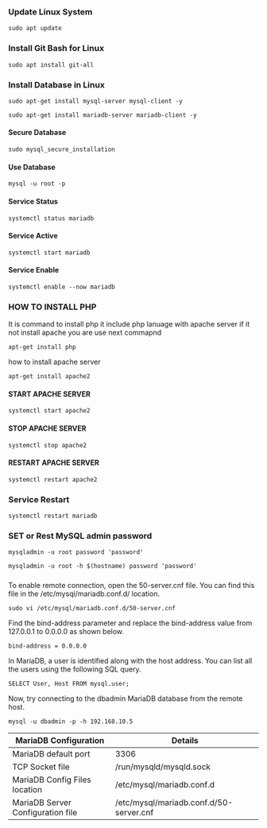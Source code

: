 

### Update Linux System

```
sudo apt update
```

### Install Git Bash for Linux

```
sudo apt install git-all
```

### Install Database in Linux

```
sudo apt-get install mysql-server mysql-client -y
```

```
sudo apt-get install mariadb-server mariadb-client -y
```

#### Secure Database

```
sudo mysql_secure_installation
```

#### Use Database

```
mysql -u root -p
```

#### Service Status 

```
systemctl status mariadb 
```

#### Service Active

```
systemctl start mariadb
```

#### Service Enable

```
systemctl enable --now mariadb
```

### HOW TO INSTALL PHP 

It is command to install php it include php lanuage with apache server if it not install apache you are use next commapnd

```
apt-get install php
```

how to install apache server

```
apt-get install apache2
```

#### START APACHE SERVER

```
systemctl start apache2
```

#### STOP APACHE SERVER

```
systemctl stop apache2
```

#### RESTART APACHE SERVER

```
systemctl restart apache2
```

### Service Restart

```
systemctl restart mariadb
```

### SET or Rest MySQL admin password

```
mysqladmin -u root password 'password'
```

```
mysqladmin -u root -h $(hostname) password 'password'
```

### 

To enable remote connection, open the 50-server.cnf file. You can find this file in the /etc/mysql/mariadb.conf.d/ location.

```
sudo vi /etc/mysql/mariadb.conf.d/50-server.cnf
```

Find the bind-address parameter and replace the bind-address value from 127.0.0.1 to 0.0.0.0 as shown below.

```
bind-address = 0.0.0.0
```

In MariaDB, a user is identified along with the host address. You can list all the users using the following SQL query.

```
SELECT User, Host FROM mysql.user;
```

Now, try connecting to the dbadmin MariaDB database from the remote host.


```
mysql -u dbadmin -p -h 192.168.10.5
```

| MariaDB Configuration	| Details |
|---|---|
|MariaDB default port | 3306|
|TCP Socket file | /run/mysqld/mysqld.sock|
|MariaDB Config Files location | /etc/mysql/mariadb.conf.d|
|MariaDB Server Configuration file | /etc/mysql/mariadb.conf.d/50-server.cnf|




